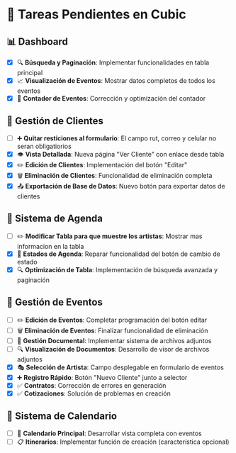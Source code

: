 # 🎯 Tareas Pendientes en Cubic

## 📊 Dashboard
- [x] 🔍 **Búsqueda y Paginación**: Implementar funcionalidades en tabla principal
- [x] 📈 **Visualización de Eventos**: Mostrar datos completos de todos los eventos
- [x] 🔢 **Contador de Eventos**: Corrección y optimización del contador

## 👥 Gestión de Clientes
- [ ] ➕ **Quitar resticiones al formulario**: El campo rut, correo y celular no seran obligatiorios
- [x] 👁️ **Vista Detallada**: Nueva página "Ver Cliente" con enlace desde tabla
- [x] ✏️ **Edición de Clientes**: Implementación del botón "Editar"
- [x] 🗑️ **Eliminación de Clientes**: Funcionalidad de eliminación completa
- [x] 📤 **Exportación de Base de Datos**: Nuevo botón para exportar datos de clientes

## 📅 Sistema de Agenda
- [ ] ✏️ **Modificar Tabla para que muestre los artistas**: Mostrar mas informacion en la tabla
- [x] 🔄 **Estados de Agenda**: Reparar funcionalidad del botón de cambio de estado
- [x] 🔍 **Optimización de Tabla**: Implementación de búsqueda avanzada y paginación

## 🎫 Gestión de Eventos
- [ ] ✏️ **Edición de Eventos**: Completar programación del botón editar
- [ ] 🗑️ **Eliminación de Eventos**: Finalizar funcionalidad de eliminación
- [ ] 📎 **Gestión Documental**: Implementar sistema de archivos adjuntos
- [ ] 🔍 **Visualización de Documentos**: Desarrollo de visor de archivos adjuntos
- [x] 🎭 **Selección de Artista**: Campo desplegable en formulario de eventos
- [x] ➕ **Registro Rápido**: Botón "Nuevo Cliente" junto a selector
- [x] ✅ **Contratos**: Corrección de errores en generación
- [x] ✅ **Cotizaciones**: Solución de problemas en creación

## 📆 Sistema de Calendario
- [ ] 📅 **Calendario Principal**: Desarrollar vista completa con eventos
- [ ] 📋 **Itinerarios**: Implementar función de creación (característica opcional)